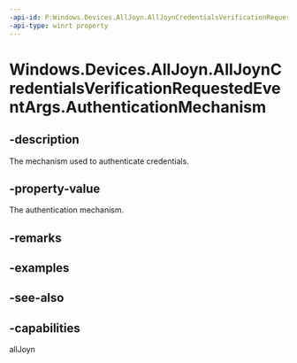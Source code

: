 ----api-id: P:Windows.Devices.AllJoyn.AllJoynCredentialsVerificationRequestedEventArgs.AuthenticationMechanism
-api-type: winrt property
---<!-- Property syntaxpublic Windows.Devices.AllJoyn.AllJoynAuthenticationMechanism AuthenticationMechanism { get; }--># Windows.Devices.AllJoyn.AllJoynCredentialsVerificationRequestedEventArgs.AuthenticationMechanism## -descriptionThe mechanism used to authenticate credentials.## -property-valueThe authentication mechanism.## -remarks## -examples## -see-also## -capabilitiesallJoyn